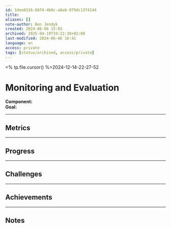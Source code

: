 ```yaml
---
id: 1dee8316-68f4-4b8c-a8ab-879dc1374144
title:
aliases: []
note-author: Ben Jendyk
created: 2024-06-06 15:03
archived: 2025-04-19T19:22:30+02:00
last-modified: 2024-06-06 16:41
language: en
access: private
tags: [status/archived, access/private]
---
```


<% tp.file.cursor() %>2024-12-14-22-27-52

# Monitoring and Evaluation

**Component:**  
**Goal:**

--- 

## Metrics

--- 

## Progress

--- 

## Challenges

--- 

## Achievements

--- 

## Notes
